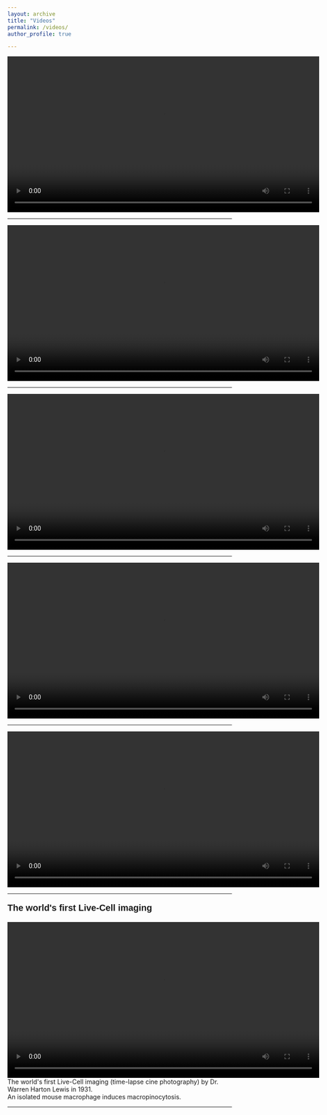 ```yaml
---
layout: archive
title: "Videos"
permalink: /videos/
author_profile: true

---
```


<video src="../videos/video7.mp4" width="700px" controls></video>

---

<video src="../videos/video6.mp4" width="700px" controls></video>

---

<video src="../videos/video5.mp4" width="700px" controls></video>

---

<video src="../videos/video3.mp4" width="700px" controls></video>

---

<video src="../videos/video2.mp4" width="700px" controls></video>

---

<p style="font-family:arial;font-weight:bold;font-size:20px;">The world's first Live-Cell imaging</p>
<video src="../videos/video1.mp4" width="700px" autoplay=true loop=true controls></video>
The world's first Live-Cell imaging (time-lapse cine photography) by Dr. Warren Harton Lewis in 1931. <br>
An isolated mouse macrophage induces macropinocytosis.

---


